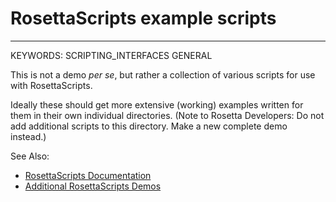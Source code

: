 # RosettaScripts example scripts
---------------------------------

KEYWORDS: SCRIPTING_INTERFACES GENERAL

This is not a demo _per se_, but rather a collection of various scripts for use with RosettaScripts.

Ideally these should get more extensive (working) examples written for them in their own individual directories.
(Note to Rosetta Developers: Do not add additional scripts to this directory. Make a new complete demo instead.)

See Also:

* [RosettaScripts Documentation](https://www.rosettacommons.org/docs/latest/scripting_documentation/RosettaScripts/RosettaScripts)
* [Additional RosettaScripts Demos](tag-search#scripting-interfaces)

